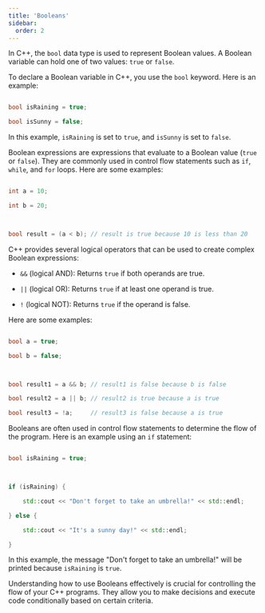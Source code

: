 ```yaml
---
title: 'Booleans'
sidebar:
  order: 2
---
```


 In C++, the `bool` data type is used to represent Boolean values. A Boolean variable can hold one of two values: `true` or `false`.





To declare a Boolean variable in C++, you use the `bool` keyword. Here is an example:



```cpp

bool isRaining = true;

bool isSunny = false;

```



In this example, `isRaining` is set to `true`, and `isSunny` is set to `false`.





Boolean expressions are expressions that evaluate to a Boolean value (`true` or `false`). They are commonly used in control flow statements such as `if`, `while`, and `for` loops. Here are some examples:



```cpp

int a = 10;

int b = 20;



bool result = (a < b); // result is true because 10 is less than 20

```





C++ provides several logical operators that can be used to create complex Boolean expressions:



- `&&` (logical AND): Returns `true` if both operands are true.

- `||` (logical OR): Returns `true` if at least one operand is true.

- `!` (logical NOT): Returns `true` if the operand is false.



Here are some examples:



```cpp

bool a = true;

bool b = false;



bool result1 = a && b; // result1 is false because b is false

bool result2 = a || b; // result2 is true because a is true

bool result3 = !a;     // result3 is false because a is true

```





Booleans are often used in control flow statements to determine the flow of the program. Here is an example using an `if` statement:



```cpp

bool isRaining = true;



if (isRaining) {

    std::cout << "Don't forget to take an umbrella!" << std::endl;

} else {

    std::cout << "It's a sunny day!" << std::endl;

}

```



In this example, the message "Don't forget to take an umbrella!" will be printed because `isRaining` is `true`.



Understanding how to use Booleans effectively is crucial for controlling the flow of your C++ programs. They allow you to make decisions and execute code conditionally based on certain criteria.